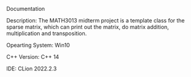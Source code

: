 Documentation

Description: The MATH3013 midterm project is a template class for the sparse matrix, which can print out the matrix, do matrix addition, multiplication and transposition.

Opearting System: Win10

C++ Version: C++ 14

IDE: CLion 2022.2.3

